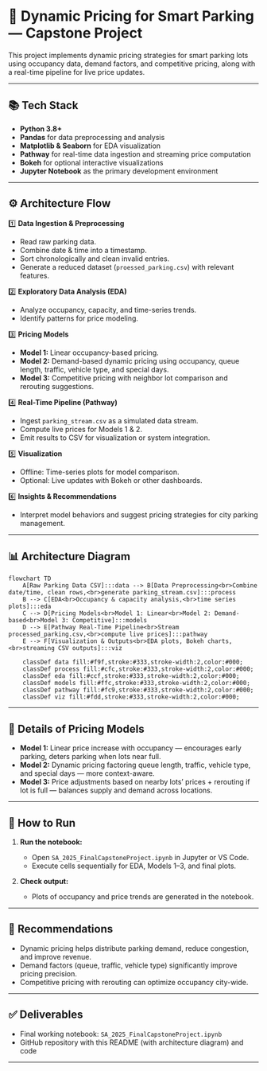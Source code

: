 # 🚗 Dynamic Pricing for Smart Parking — Capstone Project

This project implements dynamic pricing strategies for smart parking lots using occupancy data, demand factors, and competitive pricing, along with a real-time pipeline for live price updates.

---

## 📚 Tech Stack

- **Python 3.8+**
- **Pandas** for data preprocessing and analysis
- **Matplotlib & Seaborn** for EDA visualization
- **Pathway** for real-time data ingestion and streaming price computation
- **Bokeh** for optional interactive visualizations
- **Jupyter Notebook** as the primary development environment

---

## ⚙️ Architecture Flow

1️⃣ **Data Ingestion & Preprocessing**  
   - Read raw parking data.
   - Combine date & time into a timestamp.
   - Sort chronologically and clean invalid entries.
   - Generate a reduced dataset (`proessed_parking.csv`) with relevant features.

2️⃣ **Exploratory Data Analysis (EDA)**  
   - Analyze occupancy, capacity, and time-series trends.
   - Identify patterns for price modeling.

3️⃣ **Pricing Models**  
   - **Model 1:** Linear occupancy-based pricing.
   - **Model 2:** Demand-based dynamic pricing using occupancy, queue length, traffic, vehicle type, and special days.
   - **Model 3:** Competitive pricing with neighbor lot comparison and rerouting suggestions.

4️⃣ **Real-Time Pipeline (Pathway)**  
   - Ingest `parking_stream.csv` as a simulated data stream.
   - Compute live prices for Models 1 & 2.
   - Emit results to CSV for visualization or system integration.

5️⃣ **Visualization**  
   - Offline: Time-series plots for model comparison.
   - Optional: Live updates with Bokeh or other dashboards.

6️⃣ **Insights & Recommendations**  
   - Interpret model behaviors and suggest pricing strategies for city parking management.

---

## 📊 Architecture Diagram

```mermaid
flowchart TD
    A[Raw Parking Data CSV]:::data --> B[Data Preprocessing<br>Combine date/time, clean rows,<br>generate parking_stream.csv]:::process
    B --> C[EDA<br>Occupancy & capacity analysis,<br>time series plots]:::eda
    C --> D[Pricing Models<br>Model 1: Linear<br>Model 2: Demand-based<br>Model 3: Competitive]:::models
    D --> E[Pathway Real-Time Pipeline<br>Stream processed_parking.csv,<br>compute live prices]:::pathway
    E --> F[Visualization & Outputs<br>EDA plots, Bokeh charts,<br>streaming CSV outputs]:::viz

    classDef data fill:#f9f,stroke:#333,stroke-width:2,color:#000;
    classDef process fill:#cfc,stroke:#333,stroke-width:2,color:#000;
    classDef eda fill:#ccf,stroke:#333,stroke-width:2,color:#000;
    classDef models fill:#ffc,stroke:#333,stroke-width:2,color:#000;
    classDef pathway fill:#fc9,stroke:#333,stroke-width:2,color:#000;
    classDef viz fill:#fdd,stroke:#333,stroke-width:2,color:#000;
```

---

## 📝 Details of Pricing Models

- **Model 1:** Linear price increase with occupancy — encourages early parking, deters parking when lots near full.
- **Model 2:** Dynamic pricing factoring queue length, traffic, vehicle type, and special days — more context-aware.
- **Model 3:** Price adjustments based on nearby lots’ prices + rerouting if lot is full — balances supply and demand across locations.

---

## 🚀 How to Run

1. **Run the notebook:**
   - Open `SA_2025_FinalCapstoneProject.ipynb` in Jupyter or VS Code.
   - Execute cells sequentially for EDA, Models 1–3, and final plots.

2. **Check output:**
   - Plots of occupancy and price trends are generated in the notebook.

---

## 📌 Recommendations

- Dynamic pricing helps distribute parking demand, reduce congestion, and improve revenue.
- Demand factors (queue, traffic, vehicle type) significantly improve pricing precision.
- Competitive pricing with rerouting can optimize occupancy city-wide.

---

## ✅ Deliverables

- Final working notebook: `SA_2025_FinalCapstoneProject.ipynb`
- GitHub repository with this README (with architecture diagram) and code

---
